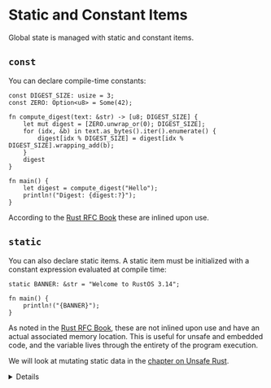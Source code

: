 # Static and Constant Items

Global state is managed with static and constant items.

## `const`

You can declare compile-time constants:

```rust,editable
const DIGEST_SIZE: usize = 3;
const ZERO: Option<u8> = Some(42);

fn compute_digest(text: &str) -> [u8; DIGEST_SIZE] {
    let mut digest = [ZERO.unwrap_or(0); DIGEST_SIZE];
    for (idx, &b) in text.as_bytes().iter().enumerate() {
        digest[idx % DIGEST_SIZE] = digest[idx % DIGEST_SIZE].wrapping_add(b);
    }
    digest
}

fn main() {
    let digest = compute_digest("Hello");
    println!("Digest: {digest:?}");
}
```

According to the [Rust RFC Book][1] these are inlined upon use.

## `static`

You can also declare static items. A static item must be initialized with a
constant expression evaluated at compile time:

```rust,editable
static BANNER: &str = "Welcome to RustOS 3.14";

fn main() {
    println!("{BANNER}");
}
```

As noted in the [Rust RFC Book][1], these are not inlined upon use and have an actual associated memory location.  This is useful for unsafe and embedded code, and the variable lives through the entirety of the program execution.


We will look at mutating static data in the [chapter on Unsafe Rust](../unsafe.md).

<details>

* Mention that `const` behaves semantically similar to C++'s `constexpr`.
* `static`, on the other hand, is much more similar to a `const` or mutable global variable in C++.

</details>

[1]: https://rust-lang.github.io/rfcs/0246-const-vs-static.html

